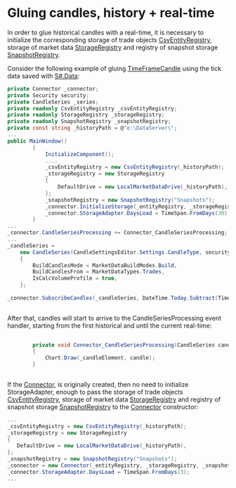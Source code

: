 # Gluing candles, history + real\-time

In order to glue historical candles with a real\-time, it is necessary to initialize the corresponding storage of trade objects [CsvEntityRegistry](../api/StockSharp.Algo.Storages.Csv.CsvEntityRegistry.html), storage of market data [StorageRegistry](../api/StockSharp.Algo.Storages.StorageRegistry.html) and registry of snapshot storage [SnapshotRegistry](../api/StockSharp.Algo.Storages.SnapshotRegistry.html). 

Consider the following example of gluing [TimeFrameCandle](../api/StockSharp.Algo.Candles.TimeFrameCandle.html) using the tick data saved with [S\#.Data](Hydra.md):

```cs
private Connector _connector;
private Security security;
private CandleSeries _series;
private readonly CsvEntityRegistry _csvEntityRegistry;
private readonly StorageRegistry _storageRegistry;
private readonly SnapshotRegistry _snapshotRegistry;
private const string _historyPath = @"e:\DataServer\";
...
public MainWindow()
		{
			InitializeComponent();     
            ....   
            _csvEntityRegistry = new CsvEntityRegistry(_historyPath);
            _storageRegistry = new StorageRegistry
            {
            	DefaultDrive = new LocalMarketDataDrive(_historyPath),
            };
            _snapshotRegistry = new SnapshotRegistry("Snapshots");
            _connector.InitializeStorage(_entityRegistry, _storageRegistry, _snapshotRegistry);
            _connector.StorageAdapter.DaysLoad = TimeSpan.FromDays(30);
		}
...
_connector.CandleSeriesProcessing += Connector_CandleSeriesProcessing;
...
_candleSeries =
	new CandleSeries(CandleSettingsEditor.Settings.CandleType, security, CandleSettingsEditor.Settings.Arg)
	{
		BuildCandlesMode = MarketDataBuildModes.Build,
		BuildCandlesFrom = MarketDataTypes.Trades,
		IsCalcVolumeProfile = true,
	};
  
_connector.SubscribeCandles(_candleSeries, DateTime.Today.Subtract(TimeSpan.FromDays(30)), DateTime.Now);
		
```

After that, candles will start to arrive to the CandleSeriesProcessing event handler, starting from the first historical and until the current real\-time:

```cs
        
		private void Connector_CandleSeriesProcessing(CandleSeries candleSeries, Candle candle)
		{
			Chart.Draw(_candleElement, candle);
		}
		
```

If the [Connector](../api/StockSharp.Algo.Connector.html), is originally created, then no need to initialize StorageAdapter, enough to pass the storage of trade objects [CsvEntityRegistry](../api/StockSharp.Algo.Storages.Csv.CsvEntityRegistry.html), storage of market data [StorageRegistry](../api/StockSharp.Algo.Storages.StorageRegistry.html) and registry of snapshot storage [SnapshotRegistry](../api/StockSharp.Algo.Storages.SnapshotRegistry.html) to the [Connector](../api/StockSharp.Algo.Connector.html) constructor:

```cs
...
_csvEntityRegistry = new CsvEntityRegistry(_historyPath);
_storageRegistry = new StorageRegistry
{
   DefaultDrive = new LocalMarketDataDrive(_historyPath),
};
_snapshotRegistry = new SnapshotRegistry("Snapshots");
_connector = new Connector(_entityRegistry, _storageRegistry, _snapshotRegistry, supportOffline: true, supportSubscriptionTracking: true);
_connector.StorageAdapter.DaysLoad = TimeSpan.FromDays(3);
...
		
```
